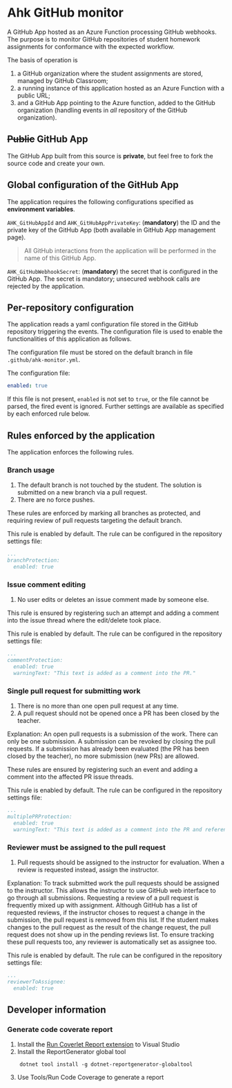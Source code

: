 # Ahk GitHub monitor

A GitHub App hosted as an Azure Function processing GitHub webhooks. The purpose is to monitor GitHub repositories of student homework assignments for conformance with the expected workflow.

The basis of operation is

1. a GitHub organization where the student assignments are stored, managed by GitHub Classroom;
1. a running instance of this application hosted as an Azure Function with a public URL;
1. and a GitHub App pointing to the Azure function, added to the GitHub organization (handling events in _all_ repository of the GitHub organization).

## ~~Public~~ GitHub App

The GitHub App built from this source is **private**, but feel free to fork the source code and create your own.

## Global configuration of the GitHub App

The application requires the following configurations specified as **environment variables**.

`AHK_GitHubAppId` and `AHK_GitHubAppPrivateKey`: (**mandatory**) the ID and the private key of the GitHub App (both available in GitHub App management page).

> All GitHub interactions from the application will be performed in the name of this GitHub App.

`AHK_GitHubWebhookSecret`: (**mandatory**) the secret that is configured in the GitHub App. The secret is mandatory; unsecured webhook calls are rejected by the application.

## Per-repository configuration

The application reads a yaml configuration file stored in the GitHub repository triggering the events. The configuration file is used to enable the functionalities of this application as follows.

The configuration file must be stored on the default branch in file `.github/ahk-monitor.yml`.

The configuration file:

```yaml
enabled: true
```

If this file is not present, `enabled` is not set to `true`, or the file cannot be parsed, the fired event is ignored. Further settings are available as specified by each enforced rule below.

## Rules enforced by the application

The application enforces the following rules.

### Branch usage

1. The default branch is not touched by the student. The solution is submitted on a new branch via a pull request.
1. There are no force pushes.

These rules are enforced by marking all branches as protected, and requiring review of pull requests targeting the default branch.

This rule is enabled by default. The rule can be configured in the repository settings file:

```yaml
...
branchProtection:
  enabled: true
```

### Issue comment editing

1. No user edits or deletes an issue comment made by someone else.

This rule is ensured by registering such an attempt and adding a comment into the issue thread where the edit/delete took place.

This rule is enabled by default. The rule can be configured in the repository settings file:

```yaml
...
commentProtection:
  enabled: true
  warningText: "This text is added as a comment into the PR."
```

### Single pull request for submitting work

1. There is no more than one open pull request at any time.
1. A pull request should not be opened once a PR has been closed by the teacher.

Explanation: An open pull requests is a submission of the work. There can only be one submission. A submission can be revoked by closing the pull requests. If a submission has already been evaluated (the PR has been closed by the teacher), no more submission (new PRs) are allowed.

These rules are ensured by registering such an event and adding a comment into the affected PR issue threads.

This rule is enabled by default. The rule can be configured in the repository settings file:

```yaml
...
multiplePRProtection:
  enabled: true
  warningText: "This text is added as a comment into the PR and references to related PRs are added {} here."
```

### Reviewer must be assigned to the pull request

1. Pull requests should be assigned to the instructor for evaluation. When a review is requested instead, assign the instructor.

Explanation: To track submitted work the pull requests should be assigned to the instructor. This allows the instructor to use GitHub web interface to go through all submissions. Requesting a review of a pull request is frequently mixed up with assignment. Although GitHub has a list of requested reviews, if the instructor choses to request a change in the submission, the pull request is removed from this list. If the student makes changes to the pull request as the result of the change request, the pull request does not show up in the pending reviews list. To ensure tracking these pull requests too, any reviewer is automatically set as assignee too.

This rule is enabled by default. The rule can be configured in the repository settings file:

```yaml
...
reviewerToAssignee:
  enabled: true
```

## Developer information

### Generate code coverate report

1. Install the [Run Coverlet Report extension](https://marketplace.visualstudio.com/items?itemName=ChrisDexter.RunCoverletReport) to Visual Studio
2. Install the ReportGenerator global tool

```
    dotnet tool install -g dotnet-reportgenerator-globaltool
```

3. Use Tools/Run Code Coverage to generate a report
